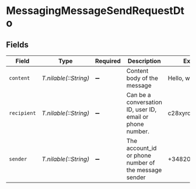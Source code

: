 # MessagingMessageSendRequestDto


## Fields

| Field                                                     | Type                                                      | Required                                                  | Description                                               | Example                                                   |
| --------------------------------------------------------- | --------------------------------------------------------- | --------------------------------------------------------- | --------------------------------------------------------- | --------------------------------------------------------- |
| `content`                                                 | *T.nilable(::String)*                                     | :heavy_minus_sign:                                        | Content body of the message                               | Hello, world!                                             |
| `recipient`                                               | *T.nilable(::String)*                                     | :heavy_minus_sign:                                        | Can be a conversation ID, user ID, email or phone number. | c28xyrc55866bvuv                                          |
| `sender`                                                  | *T.nilable(::String)*                                     | :heavy_minus_sign:                                        | The account_id or phone number of the message sender      | +34820398402                                              |